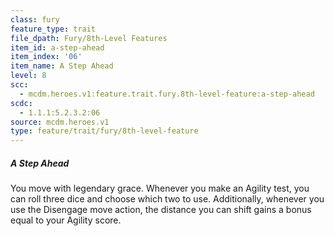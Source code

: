 ```yaml
---
class: fury
feature_type: trait
file_dpath: Fury/8th-Level Features
item_id: a-step-ahead
item_index: '06'
item_name: A Step Ahead
level: 8
scc:
  - mcdm.heroes.v1:feature.trait.fury.8th-level-feature:a-step-ahead
scdc:
  - 1.1.1:5.2.3.2:06
source: mcdm.heroes.v1
type: feature/trait/fury/8th-level-feature
---
```


##### A Step Ahead

You move with legendary grace. Whenever you make an Agility test, you can roll three dice and choose which two to use. Additionally, whenever you use the Disengage move action, the distance you can shift gains a bonus equal to your Agility score.
